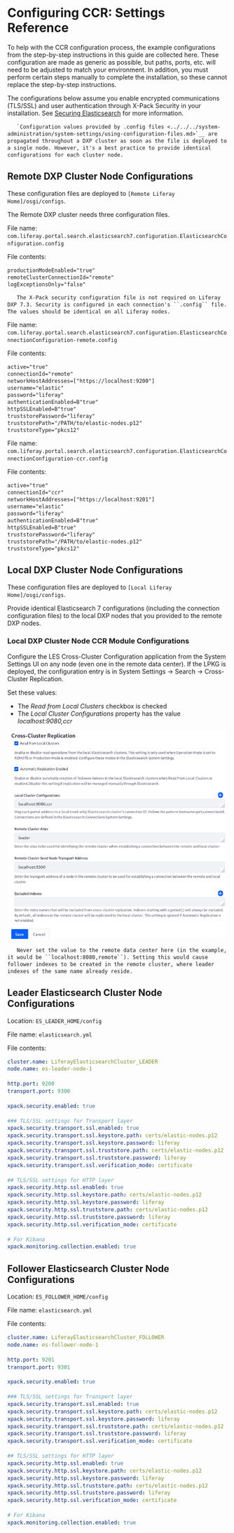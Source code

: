 # Configuring CCR: Settings Reference

To help with the CCR configuration process, the example configurations from the step-by-step instructions in this guide are collected here. These configuration are made as generic as possible, but paths, ports, etc. will need to be adjusted to match your environment. In addition, you must perform certain steps manually to complete the installation, so these cannot replace the step-by-step instructions.

The configurations below assume you enable encrypted communications (TLS/SSL) and user authentication through X-Pack Security in your installation. See [Securing Elasticsearch](../../installing-and-upgrading-a-search-engine/elasticsearch/securing-elasticsearch.md) for more information.

```tip::
   `Configuration values provided by .config files <../../../system-administration/system-settings/using-configuration-files.md>`__ are propagated throughout a DXP cluster as soon as the file is deployed to a single node. However, it's a best practice to provide identical configurations for each cluster node. 
```

## Remote DXP Cluster Node Configurations

These configuration files are deployed to `[Remote Liferay Home]/osgi/configs`.

The Remote DXP cluster needs three configuration files.

File name: `com.liferay.portal.search.elasticsearch7.configuration.ElasticsearchConfiguration.config`

File contents:

```properties
productionModeEnabled="true"
remoteClusterConnectionId="remote"
logExceptionsOnly="false"
```

```tip::
   The X-Pack security configuration file is not required on Liferay DXP 7.3. Security is configured in each connection's ``.config`` file. The values should be identical on all Liferay nodes.
```

File name: `com.liferay.portal.search.elasticsearch7.configuration.ElasticsearchConnectionConfiguration-remote.config`

File contents:

```properties
active="true"
connectionId="remote"
networkHostAddresses=["https://localhost:9200"]
username="elastic"
password="liferay"
authenticationEnabled=B"true"
httpSSLEnabled=B"true"
truststorePassword="liferay"
truststorePath="/PATH/to/elastic-nodes.p12"
truststoreType="pkcs12"
```

File name: `com.liferay.portal.search.elasticsearch7.configuration.ElasticsearchConnectionConfiguration-ccr.config`

File contents:

```properties
active="true"
connectionId="ccr"
networkHostAddresses=["https://localhost:9201"]
username="elastic"
password="liferay"
authenticationEnabled=B"true"
httpSSLEnabled=B"true"
truststorePassword="liferay"
truststorePath="/PATH/to/elastic-nodes.p12"
truststoreType="pkcs12"
```

## Local DXP Cluster Node Configurations

These configuration files are deployed to `[Local Liferay Home]/osgi/configs`.

Provide identical Elasticsearch 7 configurations (including the connection configuration files) to the local DXP nodes that you provided to the remote DXP nodes.

### Local DXP Cluster Node CCR Module Configurations

Configure the LES Cross-Cluster Configuration application from the System Settings UI on any node (even one in the remote data center). If the LPKG is deployed, the configuration entry is in System Settings &rarr; Search &rarr; Cross-Cluster Replication.

Set these values:

* The _Read from Local Clusters_ checkbox is checked
* The _Local Cluster Configurations_ property has the value _localhost:9080,ccr_

![Configure CCR from System Settings.](./ccr-basic-use-case-config-reference/images/01.png)

```important::
   Never set the value to the remote data center here (in the example, it would be ``localhost:8080,remote``). Setting this would cause follower indexes to be created in the remote cluster, where leader indexes of the same name already reside.
```

## Leader Elasticsearch Cluster Node Configurations

Location: `ES_LEADER_HOME/config`

File name: `elasticsearch.yml`

File contents:
```yaml
cluster.name: LiferayElasticsearchCluster_LEADER
node.name: es-leader-node-1

http.port: 9200
transport.port: 9300

xpack.security.enabled: true

### TLS/SSL settings for Transport layer
xpack.security.transport.ssl.enabled: true
xpack.security.transport.ssl.keystore.path: certs/elastic-nodes.p12
xpack.security.transport.ssl.keystore.password: liferay
xpack.security.transport.ssl.truststore.path: certs/elastic-nodes.p12
xpack.security.transport.ssl.truststore.password: liferay
xpack.security.transport.ssl.verification_mode: certificate

## TLS/SSL settings for HTTP layer
xpack.security.http.ssl.enabled: true
xpack.security.http.ssl.keystore.path: certs/elastic-nodes.p12
xpack.security.http.ssl.keystore.password: liferay
xpack.security.http.ssl.truststore.path: certs/elastic-nodes.p12
xpack.security.http.ssl.truststore.password: liferay
xpack.security.http.ssl.verification_mode: certificate

# For Kibana
xpack.monitoring.collection.enabled: true
```

## Follower Elasticsearch Cluster Node Configurations

Location: `ES_FOLLOWER_HOME/config`

File name: `elasticsearch.yml`

File contents:

```yaml
cluster.name: LiferayElasticsearchCluster_FOLLOWER
node.name: es-follower-node-1

http.port: 9201
transport.port: 9301

xpack.security.enabled: true

### TLS/SSL settings for Transport layer
xpack.security.transport.ssl.enabled: true
xpack.security.transport.ssl.keystore.path: certs/elastic-nodes.p12
xpack.security.transport.ssl.keystore.password: liferay
xpack.security.transport.ssl.truststore.path: certs/elastic-nodes.p12
xpack.security.transport.ssl.truststore.password: liferay
xpack.security.transport.ssl.verification_mode: certificate

## TLS/SSL settings for HTTP layer
xpack.security.http.ssl.enabled: true
xpack.security.http.ssl.keystore.path: certs/elastic-nodes.p12
xpack.security.http.ssl.keystore.password: liferay
xpack.security.http.ssl.truststore.path: certs/elastic-nodes.p12
xpack.security.http.ssl.truststore.password: liferay
xpack.security.http.ssl.verification_mode: certificate

# For Kibana
xpack.monitoring.collection.enabled: true
```

